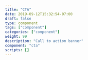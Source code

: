 ```yaml
---
title: "CTA"
date: 2019-09-12T15:32:54-07:00
draft: false
type: component
tags: ["component"]
categories: ["component"]
weight: 99
description: "Call to action banner"
component: "cta"
scripts: []
---
```


